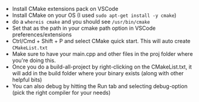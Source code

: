 - Install CMake extensions pack on VSCode
- Install CMake on your OS (I used `sudo apt-get install -y cmake`)
- do a `whereis cmake` and you should see   `/usr/bin/cmake`
- Set that as the path in your cmake path option in VSCode preferences/extensions
- Ctrl/Cmd + Shift + P and select CMake quick start. This will auto create `CMakeList.txt`
- Make sure to have your main.cpp and other files in the proj folder where you're doing this. 
- Once you do a build-all-project by right-clicking on the CMakeList.txt, it will add in the build folder where your binary exists (along with other helpful bits)
- You can also debug by hitting the Run tab and selecting debug-option (pick the right compiler for your needs)
